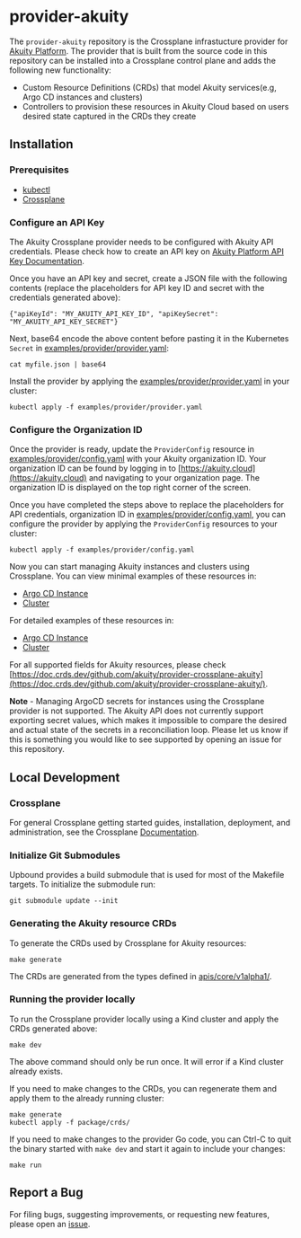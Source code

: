 # provider-akuity

The `provider-akuity` repository is the Crossplane infrastucture provider for
[Akuity Platform](https://akuity.io/akuity-platform/). The provider that is built from the source code
in this repository can be installed into a Crossplane control plane and adds the 
following new functionality:

* Custom Resource Definitions (CRDs) that model Akuity services(e.g, Argo CD instances and clusters)
* Controllers to provision these resources in Akuity Cloud based on users 
desired state captured in the CRDs they create

## Installation

### Prerequisites

- [kubectl](https://kubernetes.io/docs/tasks/tools/install-kubectl/)
- [Crossplane](https://docs.crossplane.io/latest/software/install/)

### Configure an API Key
The Akuity Crossplane provider needs to be configured with Akuity API credentials. Please check how to create an API key on  [Akuity Platform API Key Documentation](https://docs.akuity.io/organizations/api-keys). 

Once you have an API key and secret, create a JSON file with the following contents (replace the placeholders for API key 
ID and secret with the credentials generated above):

```
{"apiKeyId": "MY_AKUITY_API_KEY_ID", "apiKeySecret": "MY_AKUITY_API_KEY_SECRET"}
```

Next, base64 encode the above content before pasting it in the Kubernetes `Secret` in [examples/provider/provider.yaml](./examples/provider/config.yaml):

```
cat myfile.json | base64
```

Install the provider by applying the [examples/provider/provider.yaml](./examples/provider/provider.yaml) in your cluster:

```
kubectl apply -f examples/provider/provider.yaml
```

### Configure the Organization ID
Once the provider is ready, update the `ProviderConfig` resource in [examples/provider/config.yaml](./examples/provider/config.yaml) with your
Akuity organization ID. Your organization ID can be found by logging in to [https://akuity.cloud](https://akuity.cloud) and
navigating to your organization page. The organization ID is displayed on the top right corner of the screen.

Once you have completed the steps above to replace the placeholders for API credentials, organization ID in
[examples/provider/config.yaml](./examples/provider/config.yaml), you can configure the provider by applying the `ProviderConfig` resources to your cluster:

```
kubectl apply -f examples/provider/config.yaml
```

Now you can start managing Akuity instances and clusters using Crossplane. You can view minimal examples of these resources
in:
- [Argo CD Instance](./examples/instance/basic.yaml)
- [Cluster](./examples/cluster/basic.yaml)

For detailed examples of these resources in:
- [Argo CD Instance](./examples/instance/detailed.yaml)
- [Cluster](./examples/cluster/detailed.yaml)

For all supported fields for Akuity resources, please check [https://doc.crds.dev/github.com/akuity/provider-crossplane-akuity](https://doc.crds.dev/github.com/akuity/provider-crossplane-akuity/).

**Note** - Managing ArgoCD secrets for instances using the Crossplane provider is not supported. The Akuity API does not currently support exporting
secret values, which makes it impossible to compare the desired and actual state of the secrets in a reconciliation loop. Please let us know if this is something
you would like to see supported by opening an issue for this repository.

## Local Development

### Crossplane

For general Crossplane getting started guides, installation, deployment, and administration, see
the Crossplane [Documentation](https://crossplane.io/docs).

### Initialize Git Submodules

Upbound provides a build submodule that is used for most of the Makefile targets. To initialize the
submodule run:

`git submodule update --init`

### Generating the Akuity resource CRDs

To generate the CRDs used by Crossplane for Akuity resources:

`make generate`

The CRDs are generated from the types defined in [apis/core/v1alpha1/](./apis/core/v1alpha1/).

### Running the provider locally

To run the Crossplane provider locally using a Kind cluster and apply the CRDs generated above:

`make dev`

The above command should only be run once. It will error if a Kind cluster already exists.

If you need to make changes to the CRDs, you can regenerate them and apply them to the already
running cluster:

```
make generate
kubectl apply -f package/crds/
```

If you need to make changes to the provider Go code, you can Ctrl-C to quit the binary
started with `make dev` and start it again to include your changes:

`make run`

## Report a Bug

For filing bugs, suggesting improvements, or requesting new features, please
open an [issue](https://github.com/akuityio/provider-crossplane-akuity/issues).
